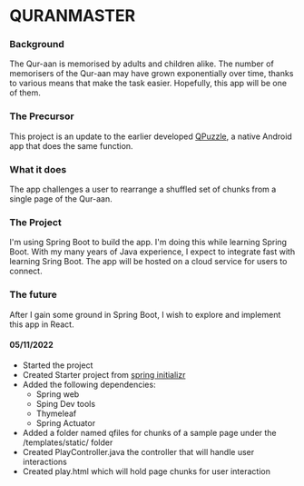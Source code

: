 # QURANMASTER

### Background

The Qur-aan is memorised by adults and children alike. The number of memorisers of the Qur-aan may have grown exponentially over time, thanks to various means that make the task easier. Hopefully, this app will be one of them.

### The Precursor

This project is an update to the earlier developed [QPuzzle](https://play.google.com/store/apps/details?id=com.haneef.qpuzzlecomplete), a native Android app that does the same function.

### What it does

The app challenges a user to rearrange a shuffled set of chunks from a single page of the Qur-aan.

### The Project

I'm using Spring Boot to build the app. I'm doing this while learning Spring Boot. With my many years of Java experience, I expect to integrate fast with learning Sring Boot. The app will be hosted on a cloud service for users to connect.

### The future

After I gain some ground in Spring Boot, I wish to explore and implement this app in React.

#### 05/11/2022
* Started the project
* Created Starter project from [spring initializr](http://start.spring.io)
* Added the following dependencies:
    - Spring web
    - Sping Dev tools
    - Thymeleaf
    - Spring Actuator
* Added a folder named qfiles for chunks of a sample page under the /templates/static/ folder 
* Created PlayController.java the controller that will handle user interactions
* Created play.html which will hold page chunks for user interaction
